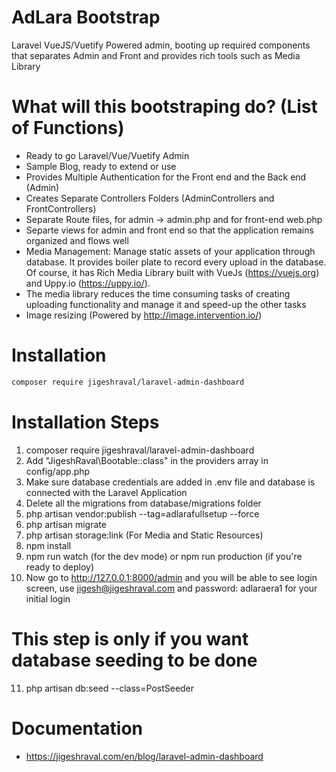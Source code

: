 # AdLara Bootstrap

Laravel VueJS/Vuetify Powered admin, booting up required components that separates Admin and Front and provides rich tools such as Media Library

# What will this bootstraping do? (List of Functions) 

- Ready to go Laravel/Vue/Vuetify Admin
- Sample Blog, ready to extend or use
- Provides Multiple Authentication for the Front end and the Back end (Admin)
- Creates Separate Controllers Folders (AdminControllers and FrontControllers)
- Separate Route files, for admin -> admin.php and for front-end web.php 
- Separte views for admin and front end so that the application remains organized and flows well 
- Media Management: Manage static assets of your application through database. It provides boiler plate to record every upload in the database. Of course, it has Rich Media Library built with VueJs (https://vuejs.org) and Uppy.io (https://uppy.io/). 
- The media library reduces the time consuming tasks of creating uploading functionality and manage it and speed-up the other tasks 
- Image resizing (Powered by http://image.intervention.io/)

# Installation

``` bash
composer require jigeshraval/laravel-admin-dashboard
```

# Installation Steps 

1. composer require jigeshraval/laravel-admin-dashboard
2. Add "JigeshRaval\Bootable::class" in the providers array in config/app.php
3. Make sure database credentials are added in .env file and database is connected with the Laravel Application
4. Delete all the migrations from database/migrations folder
5. php artisan vendor:publish --tag=adlarafullsetup --force 
6. php artisan migrate
7. php artisan storage:link (For Media and Static Resources)
8. npm install
9. npm run watch (for the dev mode) or npm run production (if you're ready to deploy)
10. Now go to http://127.0.0.1:8000/admin and you will be able to see login screen, use jigesh@jigeshraval.com and password: adlaraera1 for your initial login

# This step is only if you want database seeding to be done
11. php artisan db:seed --class=PostSeeder

# Documentation

- https://jigeshraval.com/en/blog/laravel-admin-dashboard
